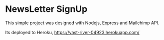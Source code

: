 # NewsLetter SignUp

This simple project was designed with Nodejs, Express and Mailchimp API.

Its deployed to Heroku, https://vast-river-04923.herokuapp.com/